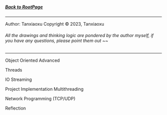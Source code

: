 ##### [Back to RootPage](https://github.com/TerryTxx/CS-Diary/blob/master/README.md)

----
Author: Tanxiaoxu
Copyright © 2023, Tanxiaoxu

###### All the drawings and thinking logic are pondered by the author myself, if you have any questions, please point them out ~~

---

Object Oriented Advanced

Threads

IO Streaming

Project Implementation Multithreading

Network Programming (TCP/UDP)

Reflection

